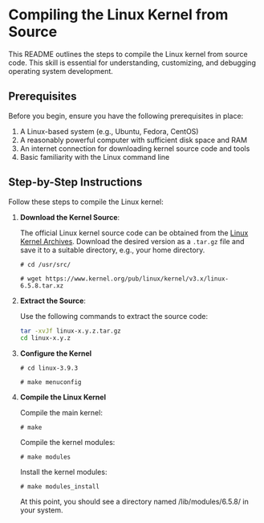 # Compiling the Linux Kernel from Source

This README outlines the steps to compile the Linux kernel from source code. This skill is essential for understanding, customizing, and debugging operating system development.

## Prerequisites

Before you begin, ensure you have the following prerequisites in place:

1. A Linux-based system (e.g., Ubuntu, Fedora, CentOS)
2. A reasonably powerful computer with sufficient disk space and RAM
3. An internet connection for downloading kernel source code and tools
4. Basic familiarity with the Linux command line

## Step-by-Step Instructions

Follow these steps to compile the Linux kernel:

1. **Download the Kernel Source**:

   The official Linux kernel source code can be obtained from the [Linux Kernel Archives](https://www.kernel.org/). Download the desired version as a `.tar.gz` file and save it to a suitable directory, e.g., your home directory.

   ```
   # cd /usr/src/

   # wget https://www.kernel.org/pub/linux/kernel/v3.x/linux-6.5.8.tar.xz
   ```

2. **Extract the Source**:

   Use the following commands to extract the source code:

   ```bash
   tar -xvJf linux-x.y.z.tar.gz
   cd linux-x.y.z
   ```

3. **Configure the Kernel**

   ```
   # cd linux-3.9.3

   # make menuconfig
   ```

4. **Compile the Linux Kernel**

   Compile the main kernel:

   ```
   # make
   ```

   Compile the kernel modules:

   ```
   # make modules
   ```

   Install the kernel modules:

   ```
   # make modules_install
   ```

   At this point, you should see a directory named /lib/modules/6.5.8/ in your system.
